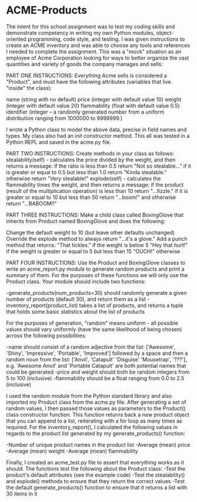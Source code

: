 # ACME-Products
The intent for this school assignment was to test my coding skills and demonstrate competency in writing my own Python modules, object-oriented programming, code style, and testing. I was given instructions to create an ACME inventory and was able to choose any tools and references I needed to complete the assignment. 
This was a "mock" situation as an employee of Acme Corporation looking for ways to better organize the vast quantities and variety of goods the company manages and sells:

PART ONE INSTRUCTIONS:
Everything Acme sells is considered a "Product", and must have the following attributes (variables that live "inside" the class):

name (string with no default)
price (integer with default value 10)
weight (integer with default value 20)
flammability (float with default value 0.5)
identifier (integer – a randomly generated number from a uniform distribution ranging from 1000000 to 9999999.)

I wrote a Python class to model the above data, precise in field names and types. My class also had an _init_ constructor
method. This all was tested in a Python REPL and saved in the acme.py file.

PART TWO INSTRUCTIONS:
Create methods in your class as follows:
stealability(self) - calculates the price divided by the weight, and then returns a message:
if the ratio is less than 0.5 return "Not so stealable..."
if it is greater or equal to 0.5 but less than 1.0 return "Kinda stealable."
otherwise return "Very stealable!"
explode(self) - calculates the flammability times the weight, and then returns a message:
if the product (result of the multiplication operation) is less than 10 return "...fizzle."
if it is greater or equal to 10 but less than 50 return "...boom!"
and otherwise return "...BABOOM!!"

PART THREE INSTRUCTIONS:
Make a child class called BoxingGlove that inherits from Product named BoxingGlove and does the following:

Change the default weight to 10 (but leave other defaults unchanged)
Override the explode method to always return "...it's a glove."
Add a punch method that returns:
"That tickles." if the weight is below 5
"Hey that hurt!" if the weight is greater or equal to 5 but less than 15
"OUCH!" otherwise

PART FOUR INSTRUCTIONS:
Use the Product and BoxingGlove classes to write an acme_report.py module to generate random products and print a summary of them. For the purposes of these functions we will only use the Product class.
Your module should include two functions:

-generate_products(num_products=30) should randomly generate a given number of products (default 30), and return them as a list
-inventory_report(product_list) takes a list of products, and returns a tuple that holds some basic statistics about the list of products

For the purposes of generation, "random" means uniform - all possible values should vary uniformly (have the same likelihood of being chosen) across the following possibilities:

-name should consist of a random adjective from the list: ['Awesome', 'Shiny', 'Impressive', 'Portable', 'Improved'] followed by a space and then a random noun from the list: ['Anvil', 'Catapult' 'Disguise' 'Mousetrap', '???'], e.g. 'Awesome Anvil' and 'Portable Catapult' are both potential names that could be generated
-price and weight should both be random integers from 5 to 100 (inclusive)
-flammability should be a float ranging from 0.0 to 2.5 (inclusive)

I used the random module from the Python standard library and also imported my Product class from the acme.py file. After generating a set of random values, I then passed those values as parameters to the Product() class constructor function. This function returns back a new product object that you can append to a list, reiterating with a for loop as many times as required. For the inventory_report(), I calculated the following values in regards to the product list generated by my generate_products() function:

-Number of unique product names in the product list
-Average (mean) price
-Average (mean) weight
-Average (mean) flammability

Finally, I created an acme_test.py file to assert that everything works as it should. The functions test the following about the Product class:
-Test the product's default attributes (see the example code)
-Test the stealability() and explode() methods to ensure that they return the correct values
-Test the default generate_products() function to ensure that it returns a list with 30 items in it
